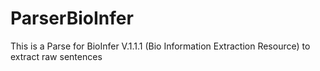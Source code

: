 # ParserBioInfer

This is a Parse for BioInfer V.1.1.1 (Bio Information Extraction Resource) to extract raw sentences
